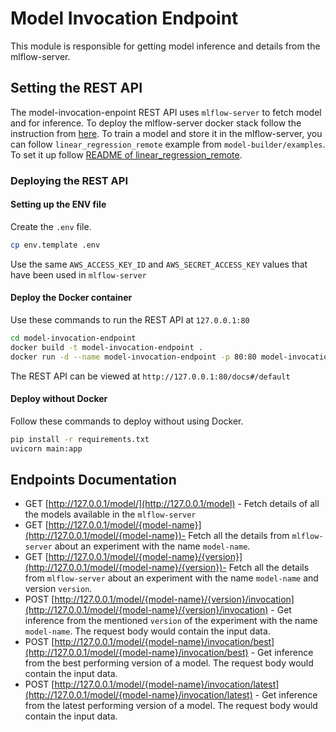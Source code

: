 # Model Invocation Endpoint

This module is responsible for getting model inference and details from the mlflow-server.


## Setting the REST API

The model-invocation-enpoint REST API uses `mlflow-server` to fetch model and for inference. To deploy the  mlflow-server docker stack follow the instruction from [here](https://github.com/RADAR-base/RADAR-Docker/tree/distributed-dcompose/distributed-dcompose-stack/mlflow). To train a model and store it in the mlflow-server, you can follow `linear_regression_remote` example from `model-builder/examples`. To set it up follow [README of linear_regression_remote](../model-builder/examples/linear_regression_remote/README.md).

### Deploying the REST API


#### Setting up the ENV file

Create the `.env` file.

```bash
cp env.template .env
```

Use the same `AWS_ACCESS_KEY_ID` and `AWS_SECRET_ACCESS_KEY` values that have been used in `mlflow-server`

#### Deploy the Docker container

Use these commands to run the REST API at `127.0.0.1:80`

```bash
cd model-invocation-endpoint
docker build -t model-invocation-endpoint .
docker run -d --name model-invocation-endpoint -p 80:80 model-invocation-endpoint
```

The REST API can be viewed at `http://127.0.0.1:80/docs#/default`

#### Deploy without Docker

Follow these commands to deploy without using Docker.

```bash
pip install -r requirements.txt
uvicorn main:app
```

## Endpoints Documentation

- GET [http://127.0.0.1/model/](http://127.0.0.1/model) - Fetch details of all the models available in the `mlflow-server`
- GET [http://127.0.0.1/model/{model-name}](http://127.0.0.1/model/{model-name})- Fetch all the details from `mlflow-server` about an experiment with the name `model-name`.
- GET [http://127.0.0.1/model/{model-name}/{version}](http://127.0.0.1/model/{model-name}/{version})- Fetch all the details from `mlflow-server` about an experiment with the name `model-name` and version `version`.
- POST [http://127.0.0.1/model/{model-name}/{version}/invocation](http://127.0.0.1/model/{model-name}/{version}/invocation) - Get inference from the mentioned `version` of the experiment with the name `model-name`. The request body would contain the input data.
- POST [http://127.0.0.1/model/{model-name}/invocation/best](http://127.0.0.1/model/{model-name}/invocation/best) - Get inference from the best performing version of a model. The request body would contain the input data.
- POST [http://127.0.0.1/model/{model-name}/invocation/latest](http://127.0.0.1/model/{model-name}/invocation/latest) - Get inference from the latest performing version of a model. The request body would contain the input data.

